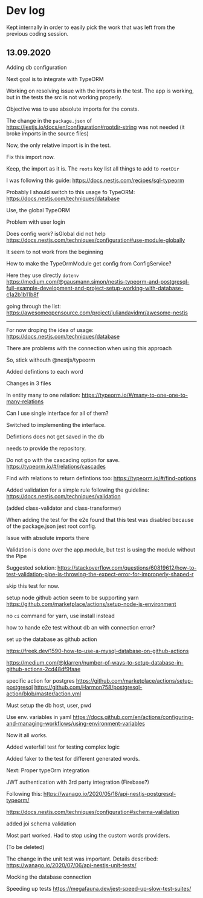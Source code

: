 # Dev log

Kept internally in order to easily pick the work that was left from the previous coding session.

## 13.09.2020

Adding db configuration

Next goal is to integrate with TypeORM

Working on resolving issue with the imports in the test. The app is working, but in the tests the src is not working properly.

Objective was to use absolute imports for the consts.

The change in the `package.json` of https://jestjs.io/docs/en/configuration#rootdir-string
was not needed (it broke imports in the source files)

Now, the only relative import is in the test.

Fix this import now. 

Keep, the import as it is.
The `roots` key list all things to add to `rootDir`

I was following this guide:
https://docs.nestjs.com/recipes/sql-typeorm

Probably I should switch to this usage fo TypeORM:
https://docs.nestjs.com/techniques/database

Use, the global TypeORM


Problem with user login

Does config work?
isGlobal did not help https://docs.nestjs.com/techniques/configuration#use-module-globally

It seem to not work from the beginning

How to make the TypeOrmModule get config from ConfigService? 

Here they use directly `dotenv`
https://medium.com/@gausmann.simon/nestjs-typeorm-and-postgresql-full-example-development-and-project-setup-working-with-database-c1a2b1b11b8f

going through the list:
https://awesomeopensource.com/project/juliandavidmr/awesome-nestjs


------
For now droping the idea of usage:
https://docs.nestjs.com/techniques/database

There are problems with the connection when using this approach

So, stick withouth @nestjs/typeorm


Added defintions to each word

Changes in 3 files

In entity many to one relation:
https://typeorm.io/#/many-to-one-one-to-many-relations

Can I use single interface for all of them?

Switched to implementing the interface.

Defintions does not get saved in the db

needs to provide the repository.

Do not go with the cascading option for save.
https://typeorm.io/#/relations/cascades

Find with relations to return defintions too:
https://typeorm.io/#/find-options


Added validation for a simple rule following the guideline:
https://docs.nestjs.com/techniques/validation

(added class-validator and class-transformer)

When adding the test for the e2e found that this test was disabled because of the package.json jest root config.

Issue with absolute imports there

Validation is done over the app.module, but test is using the module without the Pipe

Suggested solution:
https://stackoverflow.com/questions/60819612/how-to-test-validation-pipe-is-throwing-the-expect-error-for-improperly-shaped-r

skip this test for now.


setup node github action seem to be supporting yarn
https://github.com/marketplace/actions/setup-node-js-environment

no `ci` command for yarn, use install instead

how to hande e2e test without db an with connection error?

set up the database as github action

https://freek.dev/1590-how-to-use-a-mysql-database-on-github-actions

https://medium.com/@ldarren/number-of-ways-to-setup-database-in-github-actions-2cd48df9faae

specific action for postgres
https://github.com/marketplace/actions/setup-postgresql
https://github.com/Harmon758/postgresql-action/blob/master/action.yml

Must setup the db host, user, pwd

Use env. variables in yaml
https://docs.github.com/en/actions/configuring-and-managing-workflows/using-environment-variables

Now it all works.


Added waterfall test for testing complex logic

Added faker to the test for different generated words.

Next:
Proper typeOrm integration

JWT authentication with 3rd party integration (Firebase?)

Following this:
https://wanago.io/2020/05/18/api-nestjs-postgresql-typeorm/

https://docs.nestjs.com/techniques/configuration#schema-validation

added joi schema validation

Most part worked. 
Had to stop using the custom words providers.

(To be deleted)

The change in the unit test was important.
Details described:
https://wanago.io/2020/07/06/api-nestjs-unit-tests/

Mocking the database connection

Speeding up tests
https://megafauna.dev/jest-speed-up-slow-test-suites/